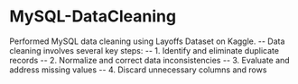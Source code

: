 # MySQL-DataCleaning
Performed MySQL data cleaning using Layoffs Dataset on Kaggle. -- Data cleaning involves several key steps: -- 1. Identify and eliminate duplicate records -- 2. Normalize and correct data inconsistencies -- 3. Evaluate and address missing values -- 4. Discard unnecessary columns and rows
